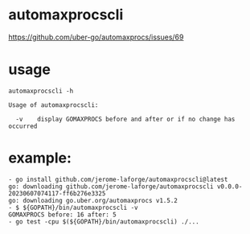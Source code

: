 # automaxprocscli
https://github.com/uber-go/automaxprocs/issues/69

# usage
```
automaxprocscli -h

Usage of automaxprocscli:

  -v    display GOMAXPROCS before and after or if no change has occurred
```

# example:
```
- go install github.com/jerome-laforge/automaxprocscli@latest
go: downloading github.com/jerome-laforge/automaxprocscli v0.0.0-20230607074117-ff6b276e3325
go: downloading go.uber.org/automaxprocs v1.5.2
- $ ${GOPATH}/bin/automaxprocscli -v
GOMAXPROCS before: 16 after: 5
- go test -cpu $(${GOPATH}/bin/automaxprocscli) ./...
```
